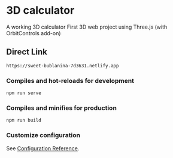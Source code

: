# 3D calculator
A working 3D calculator
First 3D web project using Three.js (with OrbitControls add-on)

## Direct Link
```
https://sweet-bublanina-7d3631.netlify.app
```

### Compiles and hot-reloads for development
```
npm run serve
```

### Compiles and minifies for production
```
npm run build
```
### Customize configuration
See [Configuration Reference](https://cli.vuejs.org/config/).
